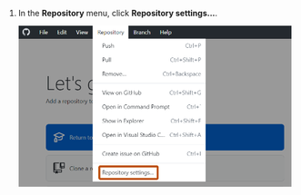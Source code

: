 1. In the **Repository** menu, click **Repository settings...**.

   ![Screenshot of the "GitHub Desktop" menu bar on Windows. In the open "Repository" dropdown menu, an option labeled "Repository Settings" is outlined in orange.](/assets/images/help/desktop/repository-settings-win.png)
